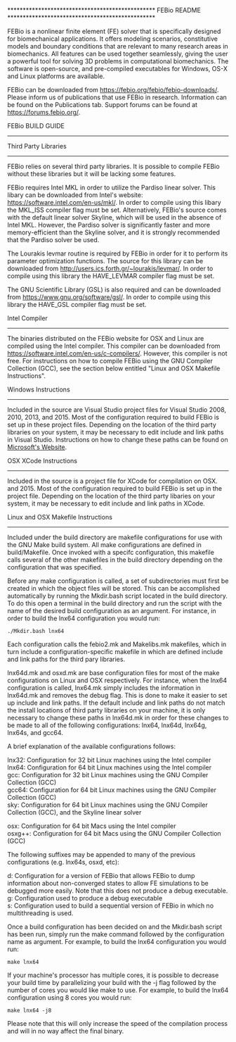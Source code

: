 ************************************************ FEBio README ************************************************

FEBio is a nonlinear finite element (FE) solver that is specifically designed for biomechanical applications. It offers modeling scenarios, constitutive models and boundary conditions that are relevant to many research areas in biomechanics. All features can be used together seamlessly, giving the user a powerful tool for solving 3D problems in computational biomechanics. The software is open-source, and pre-compiled executables for Windows, OS-X and Linux platforms are available.

FEBio can be downloaded from https://febio.org/febio/febio-downloads/.  Please inform us of publications that use FEBio in research.  Information can be found on the Publications tab.  Support forums can be found at https://forums.febio.org/.


FEBio BUILD GUIDE
*****************

Third Party Libraries
*********************

FEBio relies on several third party libraries. It is possible to compile FEBio without these libraries but it will be lacking some features. 

FEBio requires Intel MKL in order to utilize the Pardiso linear solver. This libary can be downloaded from Intel's website: https://software.intel.com/en-us/mkl/. In order to compile using this libary the MKL_ISS compiler flag must be set. Alternatively, FEBio's source comes with the default linear solver Skyline, which will be used in the absence of Intel MKL. However, the Pardiso solver is significantly faster and more memory-efficient than the Skyline solver, and it is strongly recommended that the Pardiso solver be used.  

The Lourakis levmar routine is required by FEBio in order for it to perform its parameter optimization functions. The source for this library can be downloaded from http://users.ics.forth.gr/~lourakis/levmar/. In order to compile using this library the HAVE_LEVMAR compiler flag must be set.

The GNU Scientific Library (GSL) is also required and can be downloaded from https://www.gnu.org/software/gsl/. In order to compile using this library the HAVE_GSL compiler flag must be set. 

Intel Compiler
**************

The binaries distributed on the FEBio website for OSX and Linux are compiled using the Intel compiler. This compiler can be downloaded from https://software.intel.com/en-us/c-compilers/. However, this compiler is not free. For instructions on how to compile FEBio using the GNU Compiler Collection (GCC), see the section below entitled "Linux and OSX Makefile Instructions".

Windows Instructions
********************

Included in the source are Visual Studio project files for Visual Studio 2008, 2010, 2013, and 2015. Most of the configuration required to build FEBio is set up in these project files. Depending on the location of the third party libraries on your system, it may be necessary to edit include and link paths in Visual Studio. Instructions on how to change these paths can be found on <a href="https://docs.microsoft.com/en-us/cpp/build/reference/vcpp-directories-property-page?view=vs-2019">Microsoft's Website</a>.

OSX XCode Instructions
**********************

Included in the source is a project file for XCode for compilation on OSX. and 2015. Most of the configuration required to build FEBio is set up in the project file. Depending on the location of the third party libaries on your system, it may be necessary to edit include and link paths in XCode. 

Linux and OSX Makefile Instructions
***********************************
Included under the build directory are makefile configurations for use with the GNU Make build system. All make configurations are defined in build/Makefile. Once invoked with a specifc configuration, this makefile calls several of the other makefiles in the build directory depending on the configuration that was specified. 

Before any make configuration is called, a set of subdirectories must first be created in which the object files will be stored. This can be accomplished automatically by running the Mkdir.bash script located in the build directory. To do this open a terminal in the build directory and run the script with the name of the desired build configuration as an argument. For instance, in order to build the lnx64 configuration you would run:

	./Mkdir.bash lnx64

Each configuration calls the febio2.mk and Makelibs.mk makefiles, which in turn include a configuration-specific makefile in which are defined include and link paths for the third pary libraries. 

lnx64d.mk and osxd.mk are base configuration files for most of the make configurations on Linux and OSX respectively. For instance, when the lnx64 configuration is called, lnx64.mk simply includes the information in lnx64d.mk and removes the debug flag. This is done to make it easier to set up include and link paths. If the default include and link paths do not match the install locations of third party libraries on your machine, it  is only necessary to change these paths in lnx64d.mk in order for these changes to be made to all of the following configurations: lnx64, lnx64d, lnx64g, lnx64s, and gcc64.

A brief explanation of the available configurations follows:

lnx32:	Configuration for 32 bit Linux machines using the Intel compiler  
lnx64:	Configuration for 64 bit Linux machines using the Intel compiler  
gcc:	Configuration for 32 bit Linux machines using the GNU Compiler Collection (GCC)  
gcc64:	Configuration for 64 bit Linux machines using the GNU Compiler Collection (GCC)  
sky:	Configuration for 64 bit Linux machines using the GNU Compiler Collection (GCC), and the Skyline linear solver  

osx:	Configuration for 64 bit Macs using the Intel compiler  
osxg++:	Configuration for 64 bit Macs using the GNU Compiler Collection (GCC)  

The following suffixes may be appended to many of the previous configurations (e.g. lnx64s, osxd, etc):

d:	Configuration for a version of FEBio that allows FEBio to dump information about non-converged states to allow FE simulations to be debugged more easily. Note that this does not produce a debug executable.  
g:	Configuration used to produce a debug executable  
s:	Configuration used to build a sequential version of FEBio in which no multithreading is used.  

Once a build configuration has been decided on and the Mkdir.bash script has been run, simply run the make command followed by the configuration name as argument. For example, to build the lnx64 configuration you would run:

	make lnx64

If your machine's processor has multiple cores, it is possible to decrease your build time by parallelizing your build with the -j flag followed by the number of cores you would like make to use. For example, to build the lnx64 configuration using 8 cores you would run:

	make lnx64 -j8

Please note that this will only increase the speed of the compilation process and will in no way affect the final binary. 
